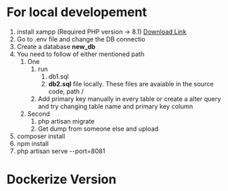 # For local developement
1. install xampp (Required PHP version -> 8.1) [Download Link](https://downloadsapachefriends.global.ssl.fastly.net/7.4.30/xampp-windows-x64-7.4.30-1-VC15-installer.exe?from_af=true)
2. Go to .env file and change the DB connectio
3. Create a database <b>new_db</b>
4. You need to follow of either mentioned path
    1. One
        1. run
           1. db1.sql
           2.  <b>db2.sql</b>
        file locally. These files are avaiable in the source code, path /
        3. Add primary key manually in every table or create a alter query and try changing table name and primary key column
    2. Second
        1. php artisan migrate
        2. Get dump from someone else and upload
5. composer install
6. npm install
7. php artisan serve --port=8081


# Dockerize Version
